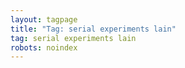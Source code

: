 ```yaml
---
layout: tagpage
title: "Tag: serial experiments lain"
tag: serial experiments lain
robots: noindex
---
```

